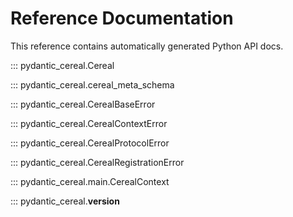 # Reference Documentation

This reference contains automatically generated Python API docs.

<!-- Main API -->

::: pydantic_cereal.Cereal

::: pydantic_cereal.cereal_meta_schema

<!-- Errors -->

::: pydantic_cereal.CerealBaseError

::: pydantic_cereal.CerealContextError

::: pydantic_cereal.CerealProtocolError

::: pydantic_cereal.CerealRegistrationError

<!-- Internal Classes -->

::: pydantic_cereal.main.CerealContext

<!-- Miscellaneous -->

::: pydantic_cereal.__version__
